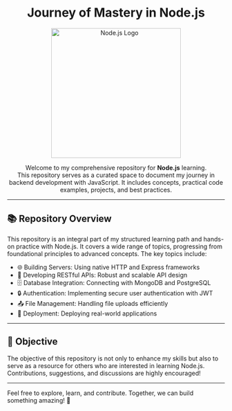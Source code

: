 <h1 align="center"> Journey of Mastery in Node.js</h1>

<p align="center">
  <img src="https://nodejs.org/static/images/logo.svg" alt="Node.js Logo" width="300"/>
</p>

<p align="center">
  Welcome to my comprehensive repository for <strong>Node.js</strong> learning. <br/>
  This repository serves as a curated space to document my journey in backend development with JavaScript. It includes concepts, practical code examples, projects, and best practices.
</p>

---

## 📚 Repository Overview

This repository is an integral part of my structured learning path and hands-on practice with Node.js. It covers a wide range of topics, progressing from foundational principles to advanced concepts. The key topics include:

- 🌐 Building Servers: Using native HTTP and Express frameworks
- 🔗 Developing RESTful APIs: Robust and scalable API design
- 🗄️ Database Integration: Connecting with MongoDB and PostgreSQL
- 🔒 Authentication: Implementing secure user authentication with JWT
- 📤 File Management: Handling file uploads efficiently
- 🚀 Deployment: Deploying real-world applications

---

## 🎯 Objective

The objective of this repository is not only to enhance my skills but also to serve as a resource for others who are interested in learning Node.js. Contributions, suggestions, and discussions are highly encouraged!

---

Feel free to explore, learn, and contribute. Together, we can build something amazing! 🌟
